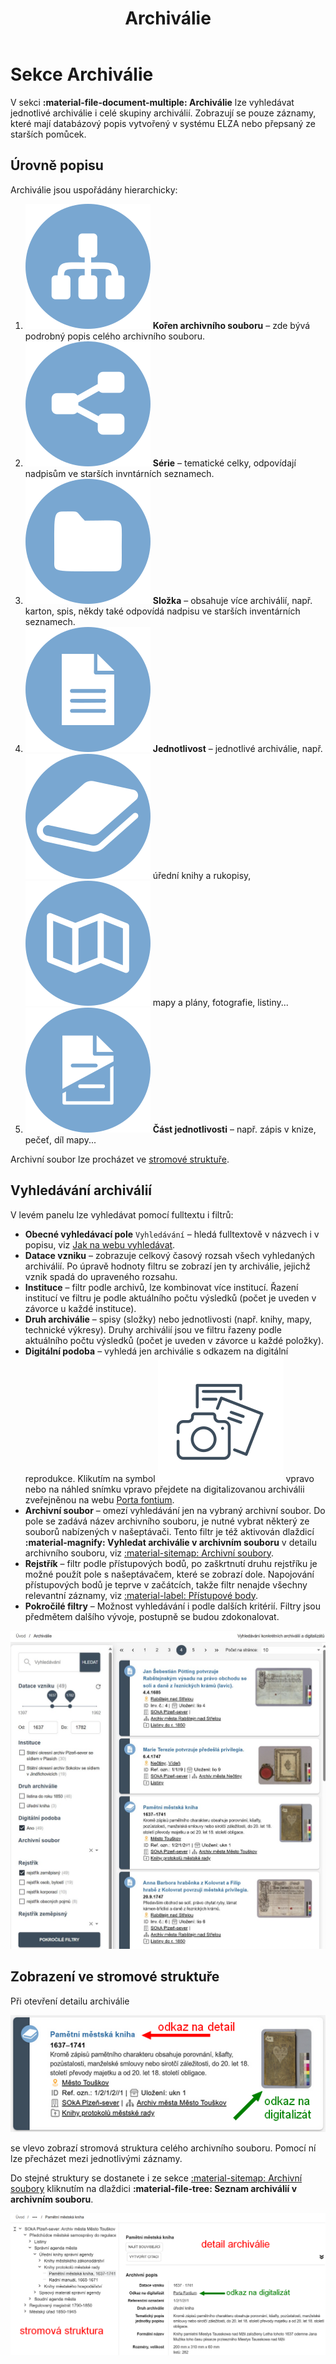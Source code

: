﻿---
icon: material/file-document-multiple
title: Archiválie
---
# Sekce Archiválie

V sekci **:material-file-document-multiple: Archiválie** lze vyhledávat jednotlivé archiválie i celé skupiny archiválií. Zobrazují se pouze záznamy, které mají databázový popis vytvořený v systému ELZA nebo přepsaný ze starších pomůcek.

## Úrovně popisu

Archiválie jsou uspořádány hierarchicky:

1. <img src="/help/img/archival-root.svg" class="icon-1_5em" alt="ikona kořen archivního souboru"> **Kořen archivního souboru** – zde bývá podrobný popis celého archivního souboru.
2. <img src="/help/img/archival-serie.svg" class="icon-1_5em" alt="ikona série"> **Série** – tematické celky, odpovídají nadpisům ve starších invntárních seznamech.
3. <img src="/help/img/archival-folder.svg" class="icon-1_5em" alt="ikona složka"> **Složka** – obsahuje více archiválií, např. karton, spis, někdy také odpovídá nadpisu ve starších inventárních seznamech.
4. <img src="/help/img/archival-item.svg" class="icon-1_5em" alt="ikona jednotlivost"> **Jednotlivost** – jednotlivé archiválie, např. <img src="/help/img/archival-item-book.svg" class="icon-1_5em" alt="ikona kniha"> úřední knihy a rukopisy, <img src="/help/img/archival-item-map.svg" class="icon-1_5em" alt="ikona mapa"> mapy a plány, fotografie, listiny...
5. <img src="/help/img/archival-item-part.svg" class="icon-1_5em" alt="ikona část jednotlivosti"> **Část jednotlivosti** – např. zápis v knize, pečeť, díl mapy...

Archivní soubor lze procházet ve [stromové struktuře](#zobrazeni-ve-stromove-strukture).

## Vyhledávání archiválií

V levém panelu lze vyhledávat pomocí fulltextu i filtrů:

- **Obecné vyhledávací pole** `Vyhledávání` – hledá fulltextově v názvech i v popisu, viz [Jak na webu vyhledávat](../help/searching.md).
- **Datace vzniku** – zobrazuje celkový časový rozsah všech vyhledaných archiválií. Po úpravě hodnoty filtru se zobrazí jen ty archiválie, jejichž vznik spadá do upraveného rozsahu.
- **Instituce** – filtr podle archivů, lze kombinovat více institucí. Řazení institucí ve filtru je podle aktuálního počtu výsledků (počet je uveden v závorce u každé instituce).
- **Druh archiválie** – spisy (složky) nebo jednotlivosti (např. knihy, mapy, technické výkresy). Druhy archiválií jsou ve filtru řazeny podle aktuálního počtu výsledků (počet je uveden v závorce u každé položky).
- **Digitální podoba** – vyhledá jen archiválie s odkazem na digitální reprodukce. Klikutím na symbol <img src="/help/img/pf.svg" class="icon-2_5em" alt="ikona digitalizát"> vpravo nebo na náhled snímku vpravo přejdete na digitalizovanou archiválii zveřejněnou na webu [Porta fontium](https://www.portafontium.eu).
- **Archivní soubor** – omezí vyhledávání jen na vybraný archivní soubor. Do pole se zadává název archivního souboru, je nutné vybrat některý ze souborů nabízených v našeptávači. Tento filtr je též aktivován dlaždicí **:material-magnify: Vyhledat archiválie v archivním souboru** v detailu archivního souboru, viz [:material-sitemap: Archivní soubory](section-fund.md#detail-archivniho-souboru).
- **Rejstřík** – filtr podle přístupových bodů, po zaškrtnutí druhu rejstříku je možné použít pole s našeptávačem, které se zobrazí dole. Napojování přístupových bodů je teprve v začátcích, takže filtr nenajde všechny relevantní záznamy, viz [:material-label: Přístupové body](section-entity.md).
- **Pokročilé filtry** – Možnost vyhledávání i podle dalších kritérií. Filtry jsou předmětem dalšího vývoje, postupně se budou zdokonalovat.

![Ukázka filtru](./img/search-archdesc.jpg)

## Zobrazení ve stromové struktuře

Při otevření detailu archiválie 

![Postup](./img/search-detail.png)

se vlevo zobrazí stromová struktura celého archivního souboru. Pomocí ní lze přecházet mezi jednotlivými záznamy.

Do stejné struktury se dostanete i ze sekce [:material-sitemap: Archivní soubory](section-fund.md#detail-archivniho-souboru) kliknutím na dlaždici **:material-file-tree: Seznam archiválií v archivním souboru**.

![Ukázka detailního zobrazení záznamu](./img/archdesc-detail.png)
